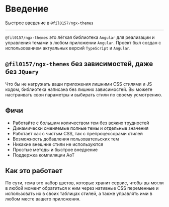 # Введение

Быстрое введение в `@fil0157/ngx-themes`

---

`@fil0157/ngx-themes` это лёгкая библиотека `Angular` для реализации и управления темами в любом приложении `Angular`. Проект был создан с использованием актуальных версий `TypeScript` и `Angular`.

## `@fil0157/ngx-themes` без зависимостей, даже без `JQuery`

Что бы не нагружать ваши приложения лишними CSS стилями и JS кодом, библиотека написана без лишних зависимостей. Вы можете настраивать свои параметры и выбирать стили по своему усмотрению.

## Фичи

- Работайте с большим количеством тем без всяких трудностей
- Динамически сменяемые полные темы и отдельные значения
- Работает как с чистым CSS, так с препроцессорами стилей
- Возможность добавления пользовательских тем
- Никакие внешние стили не используются
- Простые методы и быстрое внедрение
- Поддержка компиляции AoT

## Как это работает
По сути, тема это набор цветов, которые хранит сервис, чтобы вы могли в любой момент обратиться к ним через нативные CSS переменные и использовать их в своих таблицах стилей, а также управлять ими в любом месте вашего приложения.
